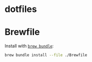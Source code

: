 # dotfiles

# Brewfile

Install with [`brew bundle`](https://docs.brew.sh/Manpage#bundle-subcommand):
```bash
brew bundle install --file ./Brewfile
```
